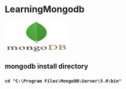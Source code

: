 # LearningMongodb

<code><img src="https://github.com/devicons/devicon/blob/master/icons/mongodb/mongodb-original-wordmark.svg" title="mongodb" alt="mongodb" width="200" height="100"/></code>

## mongodb install directory
### `cd "C:\Program Files\MongoDB\Server\5.0\bin" ` 